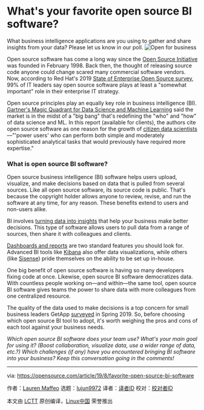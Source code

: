 [#]: collector: (lujun9972)
[#]: translator: ( )
[#]: reviewer: ( )
[#]: publisher: ( )
[#]: url: ( )
[#]: subject: (What's your favorite open source BI software?)
[#]: via: (https://opensource.com/article/19/8/favorite-open-source-bi-software)
[#]: author: (Lauren Maffeo https://opensource.com/users/lmaffeohttps://opensource.com/users/seth)

What's your favorite open source BI software?
======
What business intelligence applications are you using to gather and
share insights from your data? Please let us know in our poll.
![Open for business][1]

Open source software has come a long way since the [Open Source Initiative][2] was founded in February 1998. Back then, the thought of releasing source code anyone could change scared many commercial software vendors. Now, according to Red Hat's 2019 [State of Enterprise Open Source survey][3], 99% of IT leaders say open source software plays at least a "somewhat important" role in their enterprise IT strategy.

Open source principles play an equally key role in business intelligence (BI). [Gartner's Magic Quadrant for Data Science and Machine Learning][4] said the market is in the midst of a "big bang" that's redefining the "who" and "how" of data science and ML. In this report (available for clients), the authors cite open source software as one reason for the growth of [citizen data scientists][5]—"'power users' who can perform both simple and moderately sophisticated analytical tasks that would previously have required more expertise."

### What is open source BI software?

Open source business intelligence (BI) software helps users upload, visualize, and make decisions based on data that is pulled from several sources. Like all open source software, its source code is public. That's because the copyright holder allows anyone to review, revise, and run the software at any time, for any reason. These benefits extend to users and non-users alike.

BI involves [turning data into insights][6] that help your business make better decisions. This type of software allows users to pull data from a range of sources, then share it with colleagues and clients.

[Dashboards and reports][7] are two standard features you should look for. Advanced BI tools like [Kibana][8] also offer data visualizations, while others (like [Sisense][9]) pride themselves on the ability to be set up in-house.

One big benefit of open source software is having so many developers fixing code at once. Likewise, open source BI software democratizes data. With countless people working on—and within—the same tool, open source BI software gives teams the power to share data with more colleagues from one centralized resource.

The quality of the data used to make decisions is a top concern for small business leaders GetApp [surveyed][10] in Spring 2019. So, before choosing which open source BI tool to adopt, it's worth weighing the pros and cons of each tool against your business needs.

_Which open source BI software does your team use? What's your main goal for using it? (Boost collaboration, visualize data, use a wider range of data, etc.?) Which challenges (if any) have you encountered bringing BI software into your business? Keep this conversation going in the comments!_

--------------------------------------------------------------------------------

via: https://opensource.com/article/19/8/favorite-open-source-bi-software

作者：[Lauren Maffeo][a]
选题：[lujun9972][b]
译者：[译者ID](https://github.com/译者ID)
校对：[校对者ID](https://github.com/校对者ID)

本文由 [LCTT](https://github.com/LCTT/TranslateProject) 原创编译，[Linux中国](https://linux.cn/) 荣誉推出

[a]: https://opensource.com/users/lmaffeohttps://opensource.com/users/seth
[b]: https://github.com/lujun9972
[1]: https://opensource.com/sites/default/files/styles/image-full-size/public/lead-images/BUSINESS_openseries.png?itok=rCtTDz5G (Open for business)
[2]: https://opensource.org/
[3]: https://www.redhat.com/en/enterprise-open-source-report/2019
[4]: https://www.gartner.com/en/documents/3899464/magic-quadrant-for-data-science-and-machine-learning-pla
[5]: https://blogs.gartner.com/carlie-idoine/2018/05/13/citizen-data-scientists-and-why-they-matter/
[6]: https://www.getapp.com/business-intelligence-analytics-software/business-intelligence/#guide
[7]: https://www.getapp.com/business-intelligence-analytics-software/business-intelligence/#features-to-watch-for
[8]: https://www.elastic.co/products/kibana
[9]: https://www.getapp.com/business-intelligence-analytics-software/a/sisense-prism/
[10]: https://lab.getapp.com/data-driven-decision-making/
